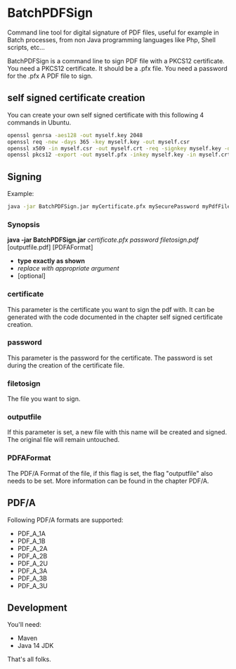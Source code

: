 # BatchPDFSign

Command line tool for digital signature of PDF files, useful for example in Batch processes, from non Java programming languages like Php, Shell scripts, etc...
 
BatchPDFSign is a command line to sign PDF file with a PKCS12 certificate.
You need a PKCS12 certificate. It should be a <filename>.pfx file.
You need a password for the .pfx
A PDF file to sign.

## self signed certificate creation
You can create your own self signed certificate with this following 4 commands in Ubuntu.

```bash
openssl genrsa -aes128 -out myself.key 2048
openssl req -new -days 365 -key myself.key -out myself.csr
openssl x509 -in myself.csr -out myself.crt -req -signkey myself.key -days 365
openssl pkcs12 -export -out myself.pfx -inkey myself.key -in myself.crt
```

## Signing
Example:
```bash
java -jar BatchPDFSign.jar myCertificate.pfx mySecurePassword myPdfFile.pdf outputfile.pdf PDF_A_1A
```
### Synopsis
**java -jar BatchPDFSign.jar** _certificate.pfx_ _password_ _filetosign.pdf_ \[outputfile.pdf] \[PDFAFormat]  

- **type exactly as shown**
- _replace with appropriate argument_
- \[optional]

### certificate
This parameter is the certificate you want to sign the pdf with. It can be generated with the code documented in the chapter self signed certificate creation.

### password
This parameter is the password for the certificate. The password is set during the creation of the certificate file.

### filetosign
The file you want to sign.

### outputfile
If this parameter is set, a new file with this name will be created and signed. The original file will remain untouched.

### PDFAFormat 
The PDF/A Format of the file, if this flag is set, the flag "outputfile" also needs to be set.
More information can be found in the chapter PDF/A.

## PDF/A
Following PDF/A formats are supported:
- PDF_A_1A 
- PDF_A_1B 
- PDF_A_2A 
- PDF_A_2B 
- PDF_A_2U 
- PDF_A_3A 
- PDF_A_3B 
- PDF_A_3U 

## Development
You'll need:
- Maven
- Java 14 JDK

That's all folks.
